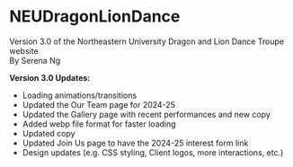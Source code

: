 # NEUDragonLionDance
Version 3.0 of the Northeastern University Dragon and Lion Dance Troupe website
<br>By Serena Ng

<strong>Version 3.0 Updates:</strong>
- Loading animations/transitions
- Updated the Our Team page for 2024-25
- Updated the Gallery page with recent performances and new copy
- Added webp file format for faster loading
- Updated copy
- Updated Join Us page to have the 2024-25 interest form link
- Design updates (e.g. CSS styling, Client logos, more interactions, etc.)
